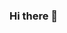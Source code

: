 ### Hi there 👋

<!--
I am a Web developer.
----------------------------
I am skilled in front-end technologies like Javascript,Jquery,React-JS,CSS3,SCSS and Backend technologies such as NodeJS and Express. 

- 🔭 I’m currently working on ...
- 🌱 I’m currently learning ...
- 👯 I’m looking to collaborate on ...
- 🤔 I’m looking for help with ...
- 💬 Ask me about ...
- 📫 How to reach me: ...
- 😄 Pronouns: ...
- ⚡ Fun fact: ...
-->
